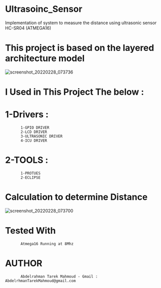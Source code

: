 # Ultrasoinc_Sensor
Implementation of system to measure the distance using ultrasonic sensor HC-SR04 (ATMEGA16)
# This project is based on the layered architecture model
![screenshot_20220228_073736](https://user-images.githubusercontent.com/85140058/155930259-6b4d08c9-4340-487d-a38e-79b01bb19815.png)
# I Used in This Project The below :
# 1-Drivers :
           1-GPIO DRIVER
           2-LCD DRIVER
           3-ULTRASONIC DRIVER
           4-ICU DRIVER
# 2-TOOLS  :
           1-PROTUES
           2-ECLIPSE
# Calculation to determine Distance 
![screenshot_20220228_073700](https://user-images.githubusercontent.com/85140058/155930526-23ad4e62-9aee-4dff-802c-75df417267cd.png)
# Tested With 
           Atmega16 Running at 8Mhz
# AUTHOR 
           Abdelrahman Tarek Mahmoud - Gmail : AbdelrhmanTarekMahmoud@gmail.com
